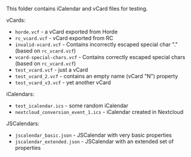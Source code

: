 This folder contains iCalendar and vCard files for testing.

vCards:
* `horde.vcf` - a vCard exported from Horde
* `rc_vcard.vcf` - vCard exported from RC
* `invalid-vcard.vcf` - Contains incorrectly escaped special char "." (based on `rc_vcard.vcf`)
* `vcard-special-chars.vcf` - Contains correctly escaped special chars (based on `rc_vcard.vcf`)
* `test_vcard.vcf` - just a vCard
* `test_vcard_2.vcf` - contains an empty name (vCard "N") property
* `test_vcard_v3.vcf` - yet another vCard

iCalendars:
* `test_icalendar.ics` - some random iCalendar
* `nextcloud_conversion_event_1.ics` - iCalendar created in Nextcloud

JSCalendars:
* `jscalendar_basic.json` - JSCalendar with very basic properties
* `jscalendar_extended.json` - JSCalendar with an extended set of properties
